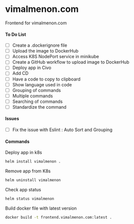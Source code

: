 # vimalmenon.com
Frontend for vimalmenon.com

#### To Do List
- [ ] Create a .dockerignore file
- [ ] Upload the image to DockerHub
- [ ] Access K8S NodePort service in minikube
- [ ] Create a GitHub workflow to upload image to DockerHub
- [ ] Deploy app in Civo
- [ ] Add CD
- [ ] Have a code to copy to clipboard
- [ ] Show language used in code
- [ ] Grouping of commands
- [ ] Multiple commands
- [ ] Searching of commands
- [ ] Standardize the command

#### Issues
- [ ] Fix the issue with Eslint : Auto Sort and Grouping


#### Commands
Deploy app in k8s
```sh
helm install vimalmenon .
```
Remove app from K8s
```sh
helm uninstall vimalmenon
```
Check app status
```sh
helm status vimalmenon
```
Build docker file with latest version
```sh
docker build -t frontend.vimalmenon.com:latest .
```

```sh

````
